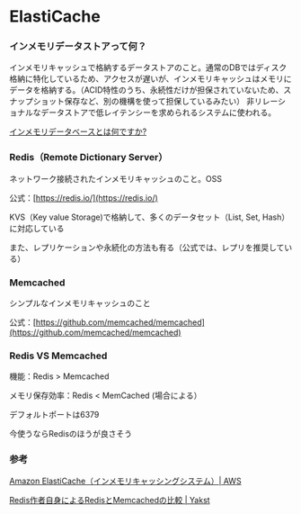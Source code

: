 # ElastiCache

### インメモリデータストアって何？

インメモリキャッシュで格納するデータストアのこと。通常のDBではディスク格納に特化しているため、アクセスが遅いが、インメモリキャッシュはメモリにデータを格納する。（ACID特性のうち、永続性だけが担保されていないため、スナップショット保存など、別の機構を使って担保しているみたい）
非リレーショナルなデータストアで低レイテンシーを求められるシステムに使われる。

[インメモリデータベースとは何ですか?](https://aws.amazon.com/jp/nosql/in-memory/)

### Redis（Remote Dictionary Server）

ネットワーク接続されたインメモリキャッシュのこと。OSS

公式：[https://redis.io/](https://redis.io/)

KVS（Key value Storage)で格納して、多くのデータセット（List, Set, Hash）に対応している

また、レプリケーションや永続化の方法も有る（公式では、レプリを推奨している）

### Memcached

シンプルなインメモリキャッシュのこと

公式：[https://github.com/memcached/memcached](https://github.com/memcached/memcached)

### Redis VS Memcached

機能：Redis > Memcached

メモリ保存効率：Redis < MemCached (場合による）

デフォルトポートは6379

今使うならRedisのほうが良さそう

### 参考

[Amazon ElastiCache（インメモリキャッシングシステム）| AWS](https://aws.amazon.com/jp/elasticache/)

[Redis作者自身によるRedisとMemcachedの比較 | Yakst](https://yakst.com/ja/posts/3243)